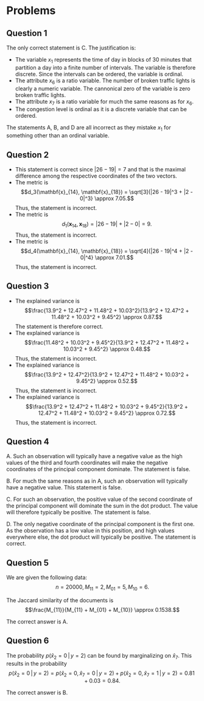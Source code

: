 # Problems

## Question 1

The only correct statement is C. The justification is:

- The variable $x_1$ represents the time of day in blocks of 30 minutes
  that partition a day into a finite number of intervals. The variable is
  therefore discrete. Since the intervals can be ordered, the variable is
  ordinal.
- The attribute $x_6$ is a ratio variable. The number of broken traffic
  lights is clearly a numeric variable. The cannonical zero of the variable
  is zero broken traffic lights.
- The attribute $x_7$ is a ratio variable for much the same reasons as for
  $x_6$.
- The congestion level is ordinal as it is a discrete variable that can be
  ordered.

The statements A, B, and D are all incorrect as they mistake $x_1$ for
something other than an ordinal variable.

## Question 2

- This statement is correct since $|26 - 19| = 7$ and that is the maximal
  difference among the respective coordinates of the two vectors.
- The metric is
  $$d_3(\mathbf{x}_{14}, \mathbf{x}_{18}) = \sqrt[3]{|26 - 19|^3 + |2 - 0|^3} \approx 7.05.$$
  Thus, the statement is incorrect.
- The metric is
  $$d_1(\mathbf{x}_{14}, \mathbf{x}_{18}) = |26 - 19| + |2 - 0| = 9.$$
  Thus, the statement is incorrect.
- The metric is
  $$d_4(\mathbf{x}_{14}, \mathbf{x}_{18}) = \sqrt[4]{|26 - 19|^4 + |2 - 0|^4} \approx 7.01.$$
  Thus, the statement is incorrect.

## Question 3

- The explained variance is
  $$\frac{13.9^2 + 12.47^2 + 11.48^2 + 10.03^2}{13.9^2 + 12.47^2 + 11.48^2 + 10.03^2 + 9.45^2} \approx 0.87.$$
  The statement is therefore correct.
- The explained variance is
  $$\frac{11.48^2 + 10.03^2 + 9.45^2}{13.9^2 + 12.47^2 + 11.48^2 + 10.03^2 + 9.45^2} \approx 0.48.$$
  Thus, the statement is incorrect.
- The explained variance is
  $$\frac{13.9^2 + 12.47^2}{13.9^2 + 12.47^2 + 11.48^2 + 10.03^2 + 9.45^2} \approx 0.52.$$
  Thus, the statement is incorrect.
- The explained variance is
  $$\frac{13.9^2 + 12.47^2 + 11.48^2 + 10.03^2 + 9.45^2}{13.9^2 + 12.47^2 + 11.48^2 + 10.03^2 + 9.45^2} \approx 0.72.$$
  Thus, the statement is incorrect.

## Question 4

A. Such an observation will typically have a negative value as the high values
of the third and fourth coordinates will make the negative coordinates of the
principal component dominate. The statement is false.

B. For much the same reasons as in A, such an observation will typically have a
negative value. This statement is false.

C. For such an observation, the positive value of the second coordinate of the
principal component will dominate the sum in the dot product. The value will
therefore typically be positive. The statement is false.

D. The only negative coordinate of the principal component is the first one. As
the observation has a low value in this position, and high values everywhere
else, the dot product will typically be positive. The statement is correct.

## Question 5

We are given the following data:
$$n = 20000, M_{11} = 2, M_{01} = 5, M_{10} = 6.$$

The Jaccard similarity of the documents is
$$\frac{M_{11}}{M_{11} + M_{01} + M_{10}} \approx 0.1538.$$

The correct answer is A.

## Question 6

The probability $p(\hat{x}_2 = 0 \, | \, y = 2)$ can be found by marginalizing
on $\hat{x}_7$. This results in the probability
$$p(\hat{x}_2 = 0 \, | \, y = 2) = p(\hat{x}_2 = 0, \hat{x}_7 = 0 \, | \, y = 2)
                                 + p(\hat{x}_2 = 0, \hat{x}_7 = 1 \, | \, y = 2) = 0.81 + 0.03 = 0.84.$$

The correct answer is B.
